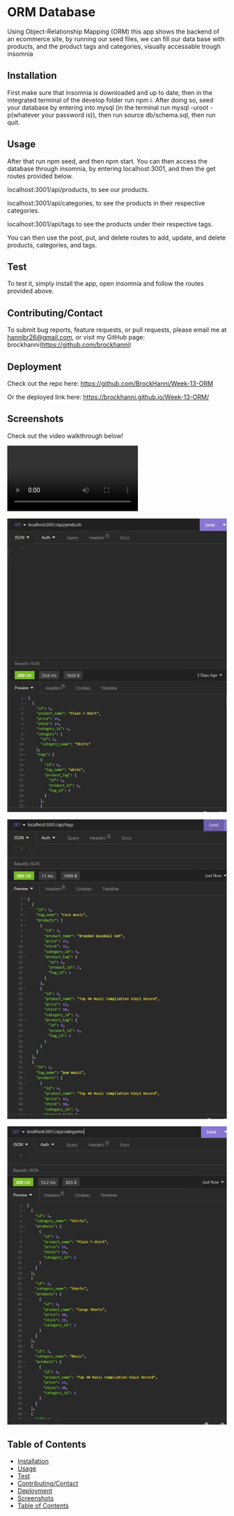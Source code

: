 # ORM Database

Using Object-Relationship Mapping (ORM) this app shows the backend of an ecommerce site, by running our seed files, we can fill our data base with products, and the product tags and categories, visually accessable trough insomnia

## Installation

First make sure that insomnia is downloaded and up to date, then in the integrated terminal of the develop folder run npm i. After doing so, seed your database by entering into mysql (in the terminal run mysql -uroot -p(whatever your password is)), then run source db/schema.sql, then run quit.

## Usage

After that run npm seed, and then npm start. You can then access the database through insomnia, by entering localhost:3001, and then the get routes provided below. 

localhost:3001/api/products, to see our products.

localhost:3001/api/categories, to see the products in their respective categories.

localhost:3001/api/tags to see the products under their respective tags.

You can then use the post, put, and delete routes to add, update, and delete products, categories, and tags.

## Test

To test it, simply install the app, open insomnia and follow the routes provided above.

## Contributing/Contact

To submit bug reports, feature requests, or pull requests, please email me at hannibr26@gmail.com, or visit my GitHub page: brockhanni(https://github.com/brockhanni)

## Deployment

Check out the repo here: https://github.com/BrockHanni/Week-13-ORM

Or the deployed link here: https://brockhanni.github.io/Week-13-ORM/

## Screenshots

Check out the video walkthrough below!

<video src="Develop/images/ORMWalkthru.mp4" controls title="Walkthru"></video>

![Products](Develop/images/products.jpg)

![Tags](Develop/images/tags.jpg)

![Categories](Develop/images/categories.jpg)

## Table of Contents
- [Installation](#installation)
- [Usage](#usage)
- [Test](#test)
- [Contributing/Contact](#contributing/Contact)
- [Deployment](#deployment)
- [Screenshots](#screenshots)
- [Table of Contents](#table-of-contents)
